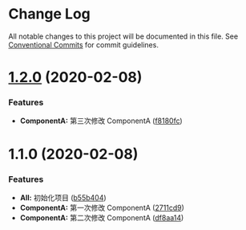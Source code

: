 # Change Log

All notable changes to this project will be documented in this file.
See [Conventional Commits](https://conventionalcommits.org) for commit guidelines.

# [1.2.0](https://github.com/cyrilzhao/lerna-demo/compare/@bihu/ComponentA@1.1.0...@bihu/ComponentA@1.2.0) (2020-02-08)


### Features

* **ComponentA:** 第三次修改 ComponentA ([f8180fc](https://github.com/cyrilzhao/lerna-demo/commit/f8180fc4d143029047f66c1f092d7a7c7ff1e465))





# 1.1.0 (2020-02-08)


### Features

* **All:** 初始化项目 ([b55b404](https://github.com/cyrilzhao/lerna-demo/commit/b55b40434f02483c0d57777df7d0d4da69a1782f))
* **ComponentA:** 第一次修改 ComponentA ([2711cd9](https://github.com/cyrilzhao/lerna-demo/commit/2711cd9ed2847a471e0fc161d15064945b39a406))
* **ComponentA:** 第二次修改 ComponentA ([df8aa14](https://github.com/cyrilzhao/lerna-demo/commit/df8aa14db0c66ab6d1a5ee077f7a647fe094ab5f))
